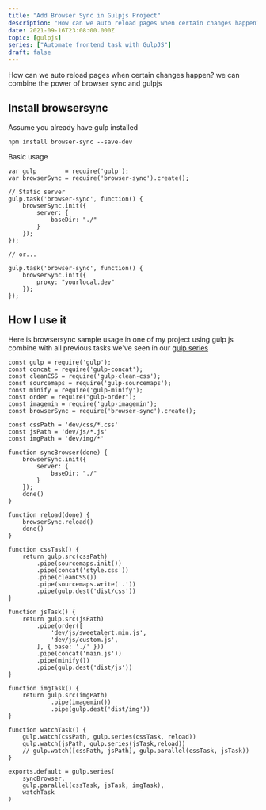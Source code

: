 ```yaml
---
title: "Add Browser Sync in Gulpjs Project"
description: "How can we auto reload pages when certain changes happen? we can combine the power of browser sync and gulpjs"
date: 2021-09-16T23:08:00.000Z
topic: [gulpjs]
series: ["Automate frontend task with GulpJS"]
draft: false
---
```

How can we auto reload pages when certain changes happen? we can combine the power of browser sync and gulpjs

## Install browsersync
Assume you already have gulp installed
```
npm install browser-sync --save-dev
```

Basic usage
```
var gulp        = require('gulp');
var browserSync = require('browser-sync').create();

// Static server
gulp.task('browser-sync', function() {
    browserSync.init({
        server: {
            baseDir: "./"
        }
    });
});

// or...

gulp.task('browser-sync', function() {
    browserSync.init({
        proxy: "yourlocal.dev"
    });
});
```
## How I use it

Here is browsersync sample usage in one of my project using gulp js combine with all previous tasks we've seen in our [gulp series](https://onebite.dev/series/automate-frontend-task-with-gulpjs/)
```
const gulp = require('gulp');
const concat = require('gulp-concat');
const cleanCSS = require('gulp-clean-css');
const sourcemaps = require('gulp-sourcemaps');
const minify = require('gulp-minify');
const order = require("gulp-order");
const imagemin = require('gulp-imagemin');
const browserSync = require('browser-sync').create();

const cssPath = 'dev/css/*.css'
const jsPath = 'dev/js/*.js'
const imgPath = 'dev/img/*'

function syncBrowser(done) {
    browserSync.init({
        server: {
            baseDir: "./"
        }
    });
    done()
}

function reload(done) {
    browserSync.reload()
    done()
}

function cssTask() {
    return gulp.src(cssPath)
        .pipe(sourcemaps.init())
        .pipe(concat('style.css'))
        .pipe(cleanCSS())
        .pipe(sourcemaps.write('.'))
        .pipe(gulp.dest('dist/css'))
}

function jsTask() {
    return gulp.src(jsPath)
        .pipe(order([
            'dev/js/sweetalert.min.js',
            'dev/js/custom.js',
        ], { base: './' }))
        .pipe(concat('main.js'))
        .pipe(minify())
        .pipe(gulp.dest('dist/js'))
}

function imgTask() {
    return gulp.src(imgPath)
            .pipe(imagemin())
            .pipe(gulp.dest('dist/img'))
}

function watchTask() {
    gulp.watch(cssPath, gulp.series(cssTask, reload))
    gulp.watch(jsPath, gulp.series(jsTask,reload))
    // gulp.watch([cssPath, jsPath], gulp.parallel(cssTask, jsTask))
}

exports.default = gulp.series(
    syncBrowser,
    gulp.parallel(cssTask, jsTask, imgTask),
    watchTask
)
```